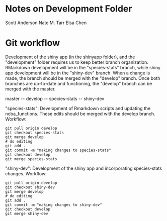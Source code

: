 # Notes on Development Folder

Scott Anderson
Nate M. Tarr
Elsa Chen

# Git workflow

Development of the shiny app (in the shinyapp folder), and the "development" folder requires us to keep better branch organization. RMarkdown development will be in the "species-stats" branch, while shiny app development will be in the "shiny-dev" branch. When a change is made, the branch should be merged with the "develop" branch. Once both branches are up-to-date and functioning, the "develop" branch can be merged with the master.

master -- develop -- species-stats
                  -- shiny-dev

"species-stats": Development of Rmarkdown scripts and updating the ncba_functions. These edits should be merged with the develop branch. Workflow:

    git pull origin develop
    git checkout species-stats
    git merge develop
    # do editing
    git add .
    git commit -m "making changes to species-stats"
    git checkout develop
    git merge species-stats


"shiny-dev": Development of the shiny app and incorporating species-stats changes. Workflow:
 
    git pull origin develop
    git checkout shiny-dev
    git merge develop
    # do editing
    git add .
    git commit -m "making changes to shiny-dev"
    git checkout develop
    git merge shiny-dev
